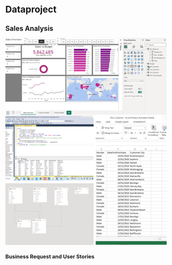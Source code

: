 # Dataproject
## Sales Analysis
![](https://github.com/stephighodalo/Dataproject/blob/main/Sale%20Overview_img.png)
![](https://github.com/stephighodalo/Dataproject/blob/main/Overview_imgs.png)

### Business Request and User Stories

